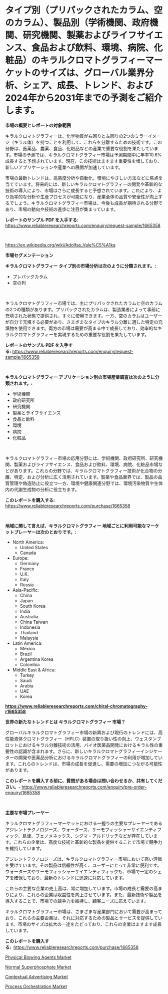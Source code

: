<p><h1>タイプ別（プリパックされたカラム、空のカラム）、製品別（学術機関、政府機関、研究機関、製薬およびライフサイエンス、食品および飲料、環境、病院、化粧品）のキラルクロマトグラフィーマーケットのサイズは、グローバル業界分析、シェア、成長、トレンド、および2024年から2031年までの予測をご紹介します。</h1></p><p><strong>市場の概要とレポートの対象範囲</strong></p>
<p><p>キラルクロマトグラフィーは、化学物質が右回りと左回りの2つのミラーイメージ（キラル体）を持つことを利用して、これらを分離するための技術です。この分野は、医薬品、農薬、食品、化粧品などの産業で重要な役割を果たしています。市場の予測では、キラルクロマトグラフィー市場は予測期間中に年率10.6%成長すると予想されています。現在、この技術はますます重要性を増しており、新しいアプリケーションや産業への展開が加速しています。</p><p>市場の最新トレンドは、高感度分析や自動化、環境にやさしい方法などに焦点を当てています。将来的には、新しいキラルクロマトグラフィーの開発や革新的な技術の導入により、市場はさらに成長すると予想されています。これにより、より効率的な分析や生産プロセスが可能になり、産業全体の品質や安全性が向上するでしょう。キラルクロマトグラフィー市場は、今後も成長が期待される分野であり、市場の動向や技術の進歩に注目が集まっています。</p></p>
<p><strong>レポートのサンプル PDF を入手する:</strong> <a href="https://www.reliableresearchreports.com/enquiry/request-sample/1665358">https://www.reliableresearchreports.com/enquiry/request-sample/1665358</a></p>
<p>&nbsp;</p>
<p><a href="https://en.wikipedia.org/wiki/Adolfas_Vale%C5%A1ka">https://en.wikipedia.org/wiki/Adolfas_Vale%C5%A1ka</a></p>
<p><strong>市場セグメンテーション</strong></p>
<p><strong>キラルクロマトグラフィー タイプ別の市場分析は次のように分類されます。:</strong></p>
<p><ul><li>プレパックカラム</li><li>空の列</li></ul></p>
<p>&nbsp;</p>
<p><p>キラルクロマトグラフィー市場では、主にプリパックされたカラムと空のカラムの2つの種類があります。プリパックされたカラムは、製造業者によって事前に充填された状態で提供され、すぐに使用できます。一方、空のカラムはユーザーが自分で充填する必要があり、さまざまなタイプのキラル分離に適した特定の充填物を使用できます。両方の市場は需要が高まる中で成長しており、効率的なキラルクロマトグラフィーを実現するための重要な役割を果たしています。</p></p>
<p><strong>レポートのサンプル PDF を入手する:</strong>&nbsp;<a href="https://www.reliableresearchreports.com/enquiry/request-sample/1665358">https://www.reliableresearchreports.com/enquiry/request-sample/1665358</a></p>
<p>&nbsp;</p>
<p><strong> キラルクロマトグラフィー アプリケーション別の市場産業調査は次のように分類されます。:</strong></p>
<p><ul><li>学術機関</li><li>政府研究所</li><li>研究機関</li><li>製薬とライフサイエンス</li><li>食品と飲料</li><li>環境</li><li>病院</li><li>化粧品</li></ul></p>
<p>&nbsp;</p>
<p><p>キラルクロマトグラフィー市場の応用分野には、学術機関、政府研究所、研究機関、製薬およびライフサイエンス、食品および飲料、環境、病院、化粧品市場などがあります。これらの分野では、キラルクロマトグラフィー技術が化合物の分離、特定、および分析に広く活用されています。製薬や食品業界では、製品の品質管理や偽造防止に役立つ一方、環境や健康関連分野では、環境汚染物質や生体内の代謝生成物の分析に役立ちます。</p></p>
<p><strong>このレポートを購入する:</strong>&nbsp; <a href="https://www.reliableresearchreports.com/purchase/1665358">https://www.reliableresearchreports.com/purchase/1665358</a></p>
<p>&nbsp;</p>
<p><strong>地域に関して言えば、キラルクロマトグラフィー 地域ごとに利用可能なマーケットプレーヤーは次のとおりです。:</strong></p>
<p><ul>
    <li>
        North America:
        <ul>
            <li>United States</li>
            <li>Canada</li>
        </ul>
    </li>
    <li>
        Europe:
        <ul>
            <li>Germany</li>
            <li>France</li>
            <li>U.K.</li>
            <li>Italy</li>
            <li>Russia</li>
        </ul>
    </li>
    <li>
        Asia-Pacific:
        <ul>
            <li>China</li>
            <li>Japan</li>
            <li>South Korea</li>
            <li>India</li>
            <li>Australia</li>
            <li>China Taiwan</li>
            <li>Indonesia</li>
            <li>Thailand</li>
            <li>Malaysia</li>
        </ul>
    </li>
    <li>
        Latin America:
        <ul>
            <li>Mexico</li>
            <li>Brazil</li>
            <li>Argentina Korea</li>
            <li>Colombia</li>
        </ul>
    </li>
    <li>
        Middle East & Africa:
        <ul>
            <li>Turkey</li>
            <li>Saudi</li>
            <li>Arabia</li>
            <li>UAE</li>
            <li>Korea</li>
        </ul>
    </li>
    </ul></p>
<p><strong><a href="https://www.reliableresearchreports.com/chiral-chromatography-r1665358">https://www.reliableresearchreports.com/chiral-chromatography-r1665358</a></strong>&nbsp;</p>
<p><strong>世界の新たなトレンドとは キラルクロマトグラフィー 市場？</strong></p>
<p><p>グローバルキラルクロマトグラフィー市場の新興および現行のトレンドには、高性能液体クロマトグラフィー（HPLC）装置の取り扱い性の向上、ウェスタンブロットにおけるキラル分離技術の活用、バイオ医薬品開発におけるキラル性の重要性の認識が含まれます。さらに、新しいキラルクロマトグラフィーインジケーターの開発や医薬品分析におけるキラルクロマトグラフィーの利用が増加しています。これらのトレンドは、市場の成長を促進し、需要の増加につながる可能性があります。</p></p>
<p><strong>このレポートを購入する前に、質問がある場合は問い合わせるか、共有してください。</strong>- <a href="https://www.reliableresearchreports.com/enquiry/pre-order-enquiry/1665358">https://www.reliableresearchreports.com/enquiry/pre-order-enquiry/1665358</a></p>
<p>&nbsp;</p>
<p><strong>主要な市場プレーヤー</strong></p>
<p><p>キラルクロマトグラフィーマーケットにおける一握りの主要なプレーヤーであるアジレントテクノロジーズ、ウォーターズ、サーモフィッシャーサイエンティフィック、島津、フェノメネックス、シグマ・アルドリッチなどが存在しています。これらの企業は、高度な技術と革新的な製品を提供することで市場で競争力を維持しています。</p><p>アジレントテクノロジーズは、キラルクロマトグラフィー市場において高い評価を受けています。その製品は信頼性が高く、ユーザーにとって非常に便利です。ウォーターズやサーモフィッシャーサイエンティフィックも、市場で一定のシェアを確保しており、最新のトレンドに迅速に対応しています。</p><p>これらの主要な企業の売上高は、常に増加しています。市場の成長と需要の高まりにより、これらの企業は収益性を向上させています。また、最新技術や製品を導入することで、市場での競争力を維持し、顧客ニーズに応えています。</p><p>キラルクロマトグラフィー市場は、さまざまな産業部門において需要が高まっており、これらの主要企業は、それに対応するための製品とサービスを提供しています。市場のサイズは拡大の一途をたどっており、これらの企業はますます成長しています。</p></p>
<p><strong>このレポートを購入する:</strong>&nbsp;&nbsp;<a href="https://www.reliableresearchreports.com/purchase/1665358">https://www.reliableresearchreports.com/purchase/1665358</a></p>
<p><p><a href="https://github.com/HallieBird1/Market-Research-Report-List-1/blob/main/physical-blowing-agents-market.md">Physical Blowing Agents Market</a></p><p><a href="https://github.com/AarobcfAusbdnjvXff/Market-Research-Report-List-1/blob/main/normal-superphosphate-market.md">Normal Superphosphate Market</a></p><p><a href="https://issuu.com/reportprime-2/docs/contextual-advertising-market-size-2030.pptx">Contextual Advertising Market</a></p><p><a href="https://issuu.com/reportprime-2/docs/process-orchestration-market-size-2030.pptx">Process Orchestration Market</a></p></p>